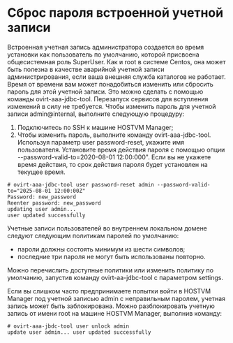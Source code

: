 # Сброс пароля встроенной учетной записи

Встроенная учетная запись администратора создается во время установки как пользователь по умолчанию, которой присвоена общесистемная роль SuperUser. Как и root в системе Сentos, она может быть полезна в качестве аварийной учетной записи администрирования, если ваша внешняя служба каталогов не работает. Время от времени вам может понадобиться изменить или сбросить пароль для этой учетной записи. Это можно сделать с помощью команды ovirt-aaa-jdbc-tool. Перезапуск сервисов для вступления изменений в силу не требуется. Чтобы изменить пароль для учетной записи admin@internal, выполните следующую процедуру:

1. Подключитесь по SSH к машине HOSTVM Manager;
2. Чтобы изменить пароль, выполните команду ovirt-aaa-jdbc-tool. Используя параметр user password-reset, укажите имя пользователя. Установите время действия пароля с помощью опции --password-valid-to=2020-08-01 12:00:000". Если вы не укажете время действия, то срок действия пароля будет установлен на текущее время.

```
# ovirt-aaa-jdbc-tool user password-reset admin --password-valid-to="2025-08-01 12:00:00Z"
Password: new_password
Reenter password: new_password
updating user admin...
user updated successfully
```

Учетные записи пользователей во внутреннем локальном домене следуют следующим политикам паролей по умолчанию:

* пароли должны состоять минимум из шести символов;
* последние три пароля не могут быть использованы повторно.

Можно перечислить доступные политики или изменить политику по умолчанию, запустив команду ovirt-aa-jdbc-tool с параметром settings.

Если вы слишком часто предпринимаете попытки войти в HOSTVM Manager под учетной записью admin с неправильным паролем, учетная запись может быть заблокирована. Можно разблокировать учетную запись от имени root на машине HOSTVM Manager, выполнив команду:

```
# ovirt-aaa-jbdc-tool user unlock admin
update user admin... user updated successfully
```
